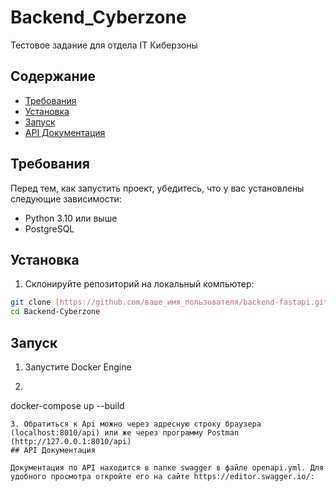 # Backend_Cyberzone
Тестовое задание для отдела IT Киберзоны
## Содержание

- [Требования](#требования)
- [Установка](#установка)
- [Запуск](#запуск)
- [API Документация](#api-документация)


## Требования

Перед тем, как запустить проект, убедитесь, что у вас установлены следующие зависимости:

- Python 3.10 или выше
- PostgreSQL

## Установка

1. Склонируйте репозиторий на локальный компьютер:

```bash
git clone [https://github.com/ваше_имя_пользователя/backend-fastapi.git](https://github.com/Komissarich/Backend_Cyberzone)
cd Backend-Cyberzone
```
## Запуск
1. Запустите Docker Engine

2. ```bash
docker-compose up --build
```
3. Обратиться к Api можно через адресную строку браузера (localhost:8010/api) или же через программу Postman (http://127.0.0.1:8010/api)
## API Документация

Документация по API находится в папке swagger в файле openapi.yml. Для удобного просмотра откройте его на сайте https://editor.swagger.io/:


